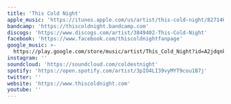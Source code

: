 ```yaml
---
title: 'This Cold Night'
apple_music: 'https://itunes.apple.com/us/artist/this-cold-night/827146046'
bandcamp: 'https://thiscoldnight.bandcamp.com'
discogs: 'https://www.discogs.com/artist/3849402-This-Cold-Night'
facebook: 'https://www.facebook.com/thiscoldnightfanpage'
google_music: >-
  https://play.google.com/store/music/artist/This_Cold_Night?id=A2jdqnkwllj7gvlns4l3ylonjmu
instagram: ''
soundcloud: 'https://soundcloud.com/coldestnight'
spotify: 'https://open.spotify.com/artist/3pIO4LI39vyMYT9cou1B7j'
twitter: ''
website: 'https://www.thiscoldnight.com'
youtube: ''
---
```

